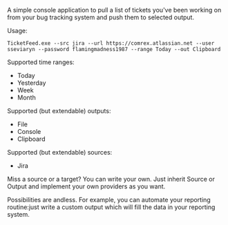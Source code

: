 A simple console application to pull a list of tickets you've been working on from your bug tracking system and push them to selected output.

Usage:

```TicketFeed.exe --src jira --url https://comrex.atlassian.net --user sseviaryn --password flamingmadness1987 --range Today --out Clipboard```

Supported time ranges:
* Today
* Yesterday
* Week 
* Month

Supported (but extendable) outputs:
* File
* Console
* Clipboard

Supported (but extendable) sources:
* Jira 

Miss a source or a target? You can write your own. Just inherit Source or Output and implement your own providers as you want.

Possibilities are andless. For example, you can automate your reporting routine:just write a custom output which will fill the data in your reporting system.

